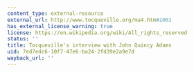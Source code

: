 ```yaml
---
content_type: external-resource
external_url: http://www.tocqueville.org/ma4.htm#1001
has_external_license_warning: true
license: https://en.wikipedia.org/wiki/All_rights_reserved
status: ''
title: Tocqueville's interview with John Quincy Adams
uid: 7ed7edc6-10f7-47e6-ba24-2fd39e2a9e7d
wayback_url: ''
---
```

